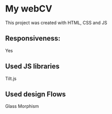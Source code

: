 
# My webCV

This project was created with HTML, CSS and JS

## Responsiveness:
Yes

## Used JS libraries
 Tilt.js

## Used design Flows
Glass Morphism

